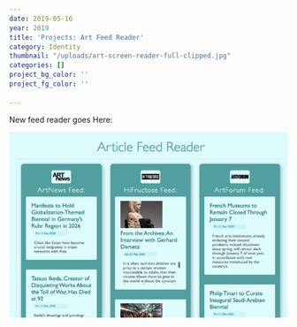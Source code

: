 ```yaml
---
date: 2019-05-16
year: 2019
title: 'Projects: Art Feed Reader'
category: Identity
thumbnail: "/uploads/art-screen-reader-full-clipped.jpg"
categories: []
project_bg_color: ''
project_fg_color: ''

---
```

New feed reader goes Here:

![](/uploads/art-screen-reader-clipped.jpg)